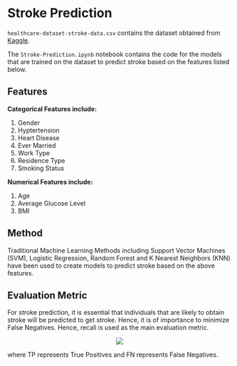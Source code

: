 # Stroke Prediction
`healthcare-dataset-stroke-data.csv` contains the dataset obtained from [Kaggle](https://www.kaggle.com/fedesoriano/stroke-prediction-dataset).

The `Stroke-Prediction.ipynb` notebook contains the code for the models that are trained on the dataset to predict stroke based on the features listed below.

## Features
**Categorical Features include:**
1. Gender
2. Hyptertension
3. Heart Disease
4. Ever Married
5. Work Type
6. Residence Type
7. Smoking Status

**Numerical Features include:**
1. Age
2. Average Glucose Level
3. BMI

## Method
Traditional Machine Learning Methods including Support Vector Machines (SVM), Logistic Regression, Random Forest and K Nearest Neighbors (KNN) have been used to create models to predict stroke based on the above features.

## Evaluation Metric
For stroke prediction, it is essential that individuals that are likely to obtain stroke will be predicted to get stroke. Hence, it is of importance to minimize False Negatives. Hence, recall is used as the main evaluation metric. 
<p align="center">
  <img src="http://www.sciweavers.org/upload/Tex2Img_1616630072/render.png">
</p>

where TP represents True Positives and FN represents False Negatives.
